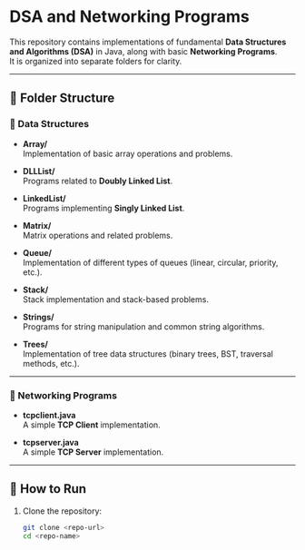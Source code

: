 # DSA and Networking Programs

This repository contains implementations of fundamental **Data Structures and Algorithms (DSA)** in Java, along with basic **Networking Programs**.  
It is organized into separate folders for clarity.

---

## 📂 Folder Structure

### 🔹 Data Structures
- **Array/**  
  Implementation of basic array operations and problems.

- **DLLList/**  
  Programs related to **Doubly Linked List**.

- **LinkedList/**  
  Programs implementing **Singly Linked List**.

- **Matrix/**  
  Matrix operations and related problems.

- **Queue/**  
  Implementation of different types of queues (linear, circular, priority, etc.).

- **Stack/**  
  Stack implementation and stack-based problems.

- **Strings/**  
  Programs for string manipulation and common string algorithms.

- **Trees/**  
  Implementation of tree data structures (binary trees, BST, traversal methods, etc.).

---

### 🔹 Networking Programs
- **tcpclient.java**  
  A simple **TCP Client** implementation.

- **tcpserver.java**  
  A simple **TCP Server** implementation.

---

## 🚀 How to Run
1. Clone the repository:
   ```bash
   git clone <repo-url>
   cd <repo-name>
